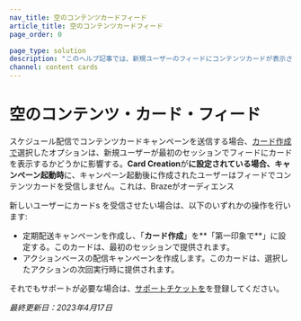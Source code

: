 ```yaml
---
nav_title: 空のコンテンツカードフィード
article_title: 空のコンテンツカードフィード
page_order: 0

page_type: solution
description: "このヘルプ記事では、新規ユーザーのフィードにコンテンツカードが表示されない理由と、この問題を解決する方法について説明する。"
channel: content cards
---
```


# 空のコンテンツ・カード・フィード

スケジュール配信でコンテンツカードキャンペーンを送信する場合、[カード作成で]({{site.baseurl}}/user_guide/message_building_by_channel/content_cards/create/card_creation/#overview)選択したオプションは、新規ユーザーが最初のセッションでフィードにカードを表示するかどうかに影響する。**Card Creation**が**に設定されている場合、キャンペーン起動時**に、キャンペーン起動後に作成されたユーザーはフィードでコンテンツカードを受信しません。これは、Brazeがオーディエンス

新しいユーザーにカードs を受信させたい場合は、以下のいずれかの操作を行います:

- 定期配送キャンペーンを作成し、「**カード作成**」を**「第一印象で**」に設定する。このカードは、最初のセッションで提供されます。
- アクションベースの配信キャンペーンを作成します。このカードは、選択したアクションの次回実行時に提供されます。

それでもサポートが必要な場合は、[サポートチケットを]({{site.baseurl}}/braze_support/)を登録してください。

_最終更新日：2023年4月17日_
